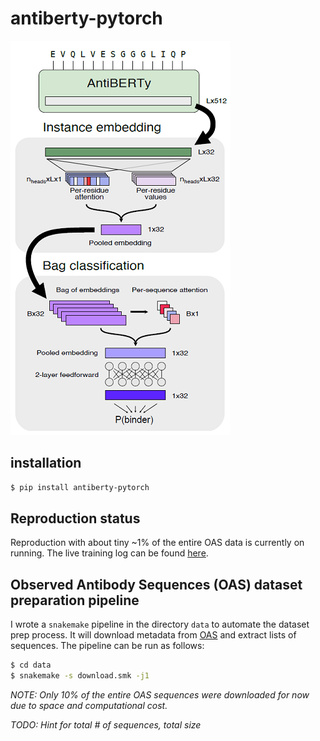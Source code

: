 # antiberty-pytorch

![antiberty_model](img/banner.png)

## installation
```bash
$ pip install antiberty-pytorch
```

## Reproduction status

Reproduction with about tiny ~1% of the entire OAS data is currently on running. The live training log can be found [here](https://api.wandb.ai/links/dohlee/qqzxgo1v).

## Observed Antibody Sequences (OAS) dataset preparation pipeline

I wrote a `snakemake` pipeline in the directory `data` to automate the dataset prep process. It will download metadata from [OAS](https://opig.stats.ox.ac.uk/webapps/oas/oas) and extract lists of sequences. The pipeline can be run as follows:

```bash
$ cd data
$ snakemake -s download.smk -j1
```

*NOTE: Only 10% of the entire OAS sequences were downloaded for now due to space and computational cost.*

*TODO: Hint for total # of sequences, total size*